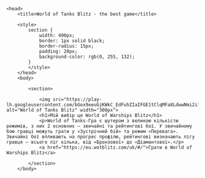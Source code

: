 <!DOCTYPE html>

    <head>
        <title>World of Tanks Blitz - the best game</title>

        <style>
            section {
                width: 400px;
                border: 1px solid black;
                border-radius: 15px;
                padding: 20px;
                background-color: rgb(0, 255, 132);
            }
            </style>
        </head>
        <body>

            <section>

                <img src="https://play-lh.googleusercontent.com/bGox9eeuGjKWkC_EdFuhZIaIFGE1tClqMFa8LdwwNmi2ifTjqXYwxX2zCPa9FVSFYzw" alt="World of Tanks Blitz" width="300px">
                <h1>Мій вибір це World of Warships Blitz</h1>
                <p>World of Tanks-Гра є шутером з великою кількістю режимів, з них 2 основних — звичайні та рейтингові бої. У звичайному бою гравці можуть грати у «Зустрічний бій» та режим «Перевага». Звичайні бої впливають на прогрес профілю, рейтингові визначають лігу гравця — всього ліг кілька, від «Бронзової» до «Діамантової».</p>
                <a href="https://eu.wotblitz.com/uk/#/">Грати в World of Warships Blitz</a>

            </section>
        </body>
</html>
